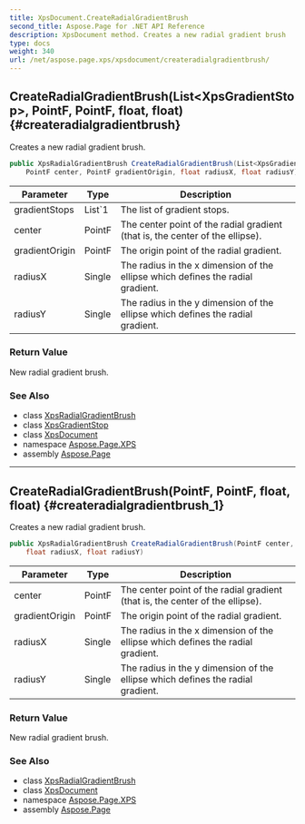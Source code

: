 ```yaml
---
title: XpsDocument.CreateRadialGradientBrush
second_title: Aspose.Page for .NET API Reference
description: XpsDocument method. Creates a new radial gradient brush
type: docs
weight: 340
url: /net/aspose.page.xps/xpsdocument/createradialgradientbrush/
---
```

## CreateRadialGradientBrush(List&lt;XpsGradientStop&gt;, PointF, PointF, float, float) {#createradialgradientbrush}

Creates a new radial gradient brush.

```csharp
public XpsRadialGradientBrush CreateRadialGradientBrush(List<XpsGradientStop> gradientStops, 
    PointF center, PointF gradientOrigin, float radiusX, float radiusY)
```

| Parameter | Type | Description |
| --- | --- | --- |
| gradientStops | List`1 | The list of gradient stops. |
| center | PointF | The center point of the radial gradient (that is, the center of the ellipse). |
| gradientOrigin | PointF | The origin point of the radial gradient. |
| radiusX | Single | The radius in the x dimension of the ellipse which defines the radial gradient. |
| radiusY | Single | The radius in the y dimension of the ellipse which defines the radial gradient. |

### Return Value

New radial gradient brush.

### See Also

* class [XpsRadialGradientBrush](../../../aspose.page.xps.xpsmodel/xpsradialgradientbrush/)
* class [XpsGradientStop](../../../aspose.page.xps.xpsmodel/xpsgradientstop/)
* class [XpsDocument](../)
* namespace [Aspose.Page.XPS](../../xpsdocument/)
* assembly [Aspose.Page](../../../)

---

## CreateRadialGradientBrush(PointF, PointF, float, float) {#createradialgradientbrush_1}

Creates a new radial gradient brush.

```csharp
public XpsRadialGradientBrush CreateRadialGradientBrush(PointF center, PointF gradientOrigin, 
    float radiusX, float radiusY)
```

| Parameter | Type | Description |
| --- | --- | --- |
| center | PointF | The center point of the radial gradient (that is, the center of the ellipse). |
| gradientOrigin | PointF | The origin point of the radial gradient. |
| radiusX | Single | The radius in the x dimension of the ellipse which defines the radial gradient. |
| radiusY | Single | The radius in the y dimension of the ellipse which defines the radial gradient. |

### Return Value

New radial gradient brush.

### See Also

* class [XpsRadialGradientBrush](../../../aspose.page.xps.xpsmodel/xpsradialgradientbrush/)
* class [XpsDocument](../)
* namespace [Aspose.Page.XPS](../../xpsdocument/)
* assembly [Aspose.Page](../../../)



